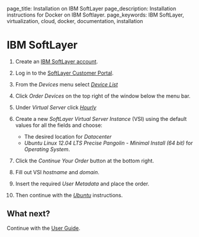 page_title: Installation on IBM SoftLayer
page_description: Installation instructions for Docker on IBM Softlayer.
page_keywords: IBM SoftLayer, virtualization, cloud, docker, documentation, installation

# IBM SoftLayer

1. Create an [IBM SoftLayer account](
   https://www.softlayer.com/cloud-servers/).
2. Log in to the [SoftLayer Customer Portal](
   https://control.softlayer.com/).
3. From the *Devices* menu select [*Device List*](https://control.softlayer.com/devices)
4. Click *Order Devices* on the top right of the window below the menu bar.
5. Under *Virtual Server* click [*Hourly*](https://manage.softlayer.com/Sales/orderHourlyComputingInstance)
6. Create a new *SoftLayer Virtual Server Instance* (VSI) using the default
   values for all the fields and choose:

    - The desired location for *Datacenter*
    - *Ubuntu Linux 12.04 LTS Precise Pangolin - Minimal Install (64 bit)*
      for *Operating System*.

7. Click the *Continue Your Order* button at the bottom right.
8. Fill out VSI *hostname* and *domain*.
9. Insert the required *User Metadata* and place the order.
10. Then continue with the [*Ubuntu*](../ubuntulinux/#ubuntu-linux)
   instructions.

## What next?

Continue with the [User Guide](/userguide/).

